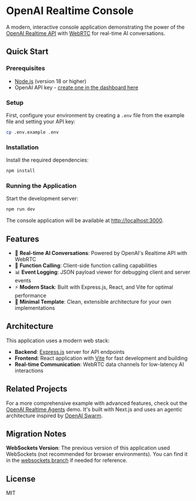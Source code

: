 # OpenAI Realtime Console

A modern, interactive console application demonstrating the power of the [OpenAI Realtime API](https://platform.openai.com/docs/guides/realtime) with [WebRTC](https://platform.openai.com/docs/guides/realtime-webrtc) for real-time AI conversations.

## Quick Start

### Prerequisites

- [Node.js](https://nodejs.org/) (version 18 or higher)
- OpenAI API key - [create one in the dashboard here](https://platform.openai.com/settings/api-keys)

### Setup

First, configure your environment by creating a `.env` file from the example file and setting your API key:

```bash
cp .env.example .env
```

### Installation

Install the required dependencies:

```bash
npm install
```

### Running the Application

Start the development server:

```bash
npm run dev
```

The console application will be available at [http://localhost:3000](http://localhost:3000).

## Features

- 🚀 **Real-time AI Conversations**: Powered by OpenAI's Realtime API with WebRTC
- 🔧 **Function Calling**: Client-side function calling capabilities
- 📊 **Event Logging**: JSON payload viewer for debugging client and server events
- ⚡ **Modern Stack**: Built with Express.js, React, and Vite for optimal performance
- 🎯 **Minimal Template**: Clean, extensible architecture for your own implementations

## Architecture

This application uses a modern web stack:
- **Backend**: [Express.js](https://expressjs.com/) server for API endpoints
- **Frontend**: React application with [Vite](https://vitejs.dev/) for fast development and building
- **Real-time Communication**: WebRTC data channels for low-latency AI interactions

## Related Projects

For a more comprehensive example with advanced features, check out the [OpenAI Realtime Agents](https://github.com/openai/openai-realtime-agents) demo. It's built with Next.js and uses an agentic architecture inspired by [OpenAI Swarm](https://github.com/openai/swarm).

## Migration Notes

**WebSockets Version**: The previous version of this application used WebSockets (not recommended for browser environments). You can find it in the [websockets branch](https://github.com/openai/openai-realtime-console/tree/websockets) if needed for reference.

## License

MIT
